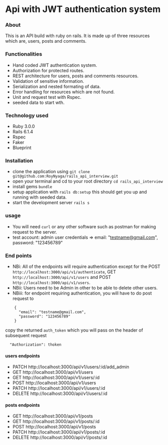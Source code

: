 # Api with JWT authentication system
### About
This is an API build with ruby on rails. It is made up of three resources which are, users, posts and comments.
### Functionalities
* Hand coded JWT authentication system.
* Authorization for protected routes.
* REST architecture for users, posts and comments resources.
* Validation of sensitive information.
* Serialization and nested formating of data.
* Error handling for resources which are not found.
* Unit and request test with Rspec.
* seeded data to start wth.
### Technology used
* Ruby 3.0.0
* Rails 6.1.4
* Rspec
* Faker
* Blueprint
### Installation
- clone the application using `git clone git@github.com:RoyNyaga/rails_api_interview.git`
- open your terminal and cd to your root directory `cd rails_api_interview`
- install gems `bundle`
- setup application with `rails db:setup` this should get you up and running with seeded data.
- start the development server `rails s`
### usage
- You will need `curl` or any other software such as postman for making request to the server.
- test account: admin user credentials => email: "testname@gmail.com", password: "123456789"

### End points
- NBi: All of the endpoints will require authentication except for the POST `http://localhost:3000/api/v1/authenticate`, GET `http://localhost:3000/api/v1/users` and POST `http://localhost:3000/api/v1/users`.
- NBii: Users need to be Admin in other to be able to delete other users.
- NBiii: for endpoint requiring authentication, you will have to do post request to 
```http://localhost:3000/api/v1/authenticate
    {
      "email": "testname@gmail.com",
      "password": "123456789"
    }
```
copy the returned `auth_token` which you will pass on the header of subsequent request
```
  "Authorization": thoken
```
#### users endpoints
- PATCH http://localhost:3000/api/v1/users/:id/add_admin
- GET http://localhost:3000/api/v1/users
- GET http://localhost:3000/api/v1/users/:id
- POST http://localhost:3000/api/v1/users
- PATCH http://localhost:3000/api/v1/users/:id
- DELETE http://localhost:3000/api/v1/users/:id
#### posts endpoints
- GET http://localhost:3000/api/v1/posts
- GET http://localhost:3000/api/v1/posts/:id
- POST http://localhost:3000/api/v1/posts
- PATCH http://localhost:3000/api/v1/posts/:id
- DELETE http://localhost:3000/api/v1/posts/:id


